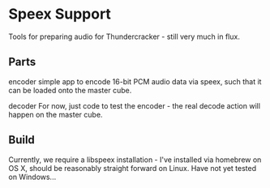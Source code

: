 
Speex Support
==============

Tools for preparing audio for Thundercracker - still very much in flux.


Parts
-----

encoder
  simple app to encode 16-bit PCM audio data via speex, such that it can be loaded onto 
  the master cube.

decoder
  For now, just code to test the encoder - the real decode action will happen on the master cube.

Build
-----
Currently, we require a libspeex installation - I've installed via homebrew on OS X, should be reasonably
straight forward on Linux. Have not yet tested on Windows...

